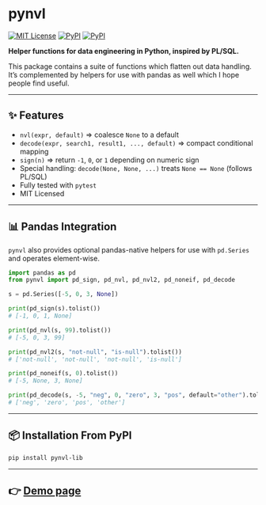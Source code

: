 # pynvl

[![MIT License](https://img.shields.io/badge/License-MIT-blue.svg)](https://github.com/betterinfotech/pynvl_project/blob/main/LICENSE)
[![PyPI](https://img.shields.io/pypi/v/pynvl.svg)](https://pypi.org/project/pynvl-lib/)
[![PyPI](https://img.shields.io/pypi/v/pynvl.svg)](https://pypi.org/project/pynvl-lib/)

**Helper functions for data engineering in Python, inspired by PL/SQL.**

This package contains a suite of functions which flatten out data handling.  
It’s complemented by helpers for use with pandas as well which I hope people find useful.

---

## ✨ Features

- `nvl(expr, default)` => coalesce `None` to a default  
- `decode(expr, search1, result1, ..., default)` => compact conditional mapping  
- `sign(n)` => return `-1`, `0`, or `1` depending on numeric sign  
- Special handling: `decode(None, None, ...)` treats `None == None` (follows PL/SQL)  
- Fully tested with `pytest`  
- MIT Licensed  

---

## 📊 Pandas Integration

`pynvl` also provides optional pandas-native helpers for use with `pd.Series` and operates element-wise.

```python
import pandas as pd
from pynvl import pd_sign, pd_nvl, pd_nvl2, pd_noneif, pd_decode

s = pd.Series([-5, 0, 3, None])

print(pd_sign(s).tolist())
# [-1, 0, 1, None]

print(pd_nvl(s, 99).tolist())
# [-5, 0, 3, 99]

print(pd_nvl2(s, "not-null", "is-null").tolist())
# ['not-null', 'not-null', 'not-null', 'is-null']

print(pd_noneif(s, 0).tolist())
# [-5, None, 3, None]

print(pd_decode(s, -5, "neg", 0, "zero", 3, "pos", default="other").tolist())
# ['neg', 'zero', 'pos', 'other']
```

---

## 📦 Installation From PyPI
```bash
pip install pynvl-lib
```
---

## 👉 [Demo page](demo.md)
